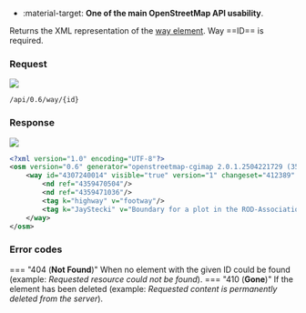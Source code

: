 <div class="grid cards" markdown>

- :material-target: **One of the main OpenStreetMap API usability**.

</div>

Returns the XML representation of the [way element](../general_information/elements.md#elements-description). Way ==ID== is required.

### Request

![](https://img.shields.io/badge/GET-green)

```
/api/0.6/way/{id}
```

### Response

![](https://img.shields.io/badge/Response-200%20OK-brightgreen)

``` xml linenums="1" hl_lines="3-8"
<?xml version="1.0" encoding="UTF-8"?>
<osm version="0.6" generator="openstreetmap-cgimap 2.0.1.2504221729 (3523571 faffy.openstreetmap.org)" copyright="OpenStreetMap and contributors" attribution="http://www.openstreetmap.org/copyright" license="http://opendatacommons.org/licenses/odbl/1-0/">
    <way id="4307240014" visible="true" version="1" changeset="412389" timestamp="2025-04-23T13:48:42Z" user="JayStecki" uid="22098">
        <nd ref="4359470504"/>
        <nd ref="4359471036"/>
        <tag k="highway" v="footway"/>
        <tag k="JayStecki" v="Boundary for a plot in the ROD-Association garden"/>
    </way>
</osm>
```

### Error codes

=== "404 (**Not Found**)"
    When no element with the given ID could be found (example: *Requested resource could not be found*).
=== "410 (**Gone**)"
    If the element has been deleted (example: *Requested content is permanently deleted from the server*).